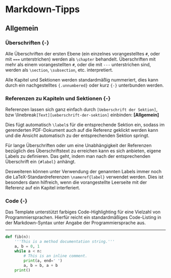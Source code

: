 # Markdown-Tipps

## Allgemein

### Überschriften {-}
Alle Überschriften der ersten Ebene (ein einzelnes vorangestelltes `#`, oder mit `===` unterstrichen) werden als `\chapter` behandelt.
Überschriften mit mehr als einem vorangestellten `#`, oder die mit `---` unterstrichen sind, werden als `\section`, `\subsection`, etc. interpretiert.

Alle Kapitel und Sektionen werden standardmäßig nummeriert, dies kann durch ein nachgestelltes `{.unnumbered}` oder kurz `{-}` unterbunden werden.

### Referenzen zu Kapiteln und Sektionen {-}
Referenzen lassen sich ganz einfach durch `[Ueberschrift der Sektion]`, bzw \linebreak`[Text][ueberschrift-der-sektion]` einbinden: **[Allgemein]**

Dies fügt automatisch `\label`s für die entsprechende Sektion ein, sodass im gerenderten PDF-Dokument auch auf die Referenz geklickt werden kann und die Ansicht automatisch zu der entsprechenden Sektion springt.

Für lange Überschriften oder um eine Unabhängigkeit der Referenzen bezüglich des Überschriftstext zu erreichen kann es sich anbieten, eigene Labels zu definieren. Das geht, indem man nach der entsprechenden Überschrift ein `{#label}` anhängt.

Desweiteren können unter Verwendung der genannten Labels immer noch die LaTeX-Standardreferenzen `\nameref{label}` verwendet werden. Dies ist besonders dann hilfreich, wenn die vorangestellte Leerseite mit der Referenz auf ein Kapitel interferiert.

### Code {-}
Das Template unterstützt farbiges Code-Highlighting für eine Vielzahl von Programmiersprachen. Hierfür reicht ein standardmäßiges Code-Listing in der Markdown-Syntax unter Angabe der Programmiersprache aus.

---

```python
def fib(n):
	'''This is a method documentation string.'''
	a, b = 0, 1
	while a < n:
		# This is an inline comment.
		print(a, end=' ')
		a, b = b, a + b
	print()
```
